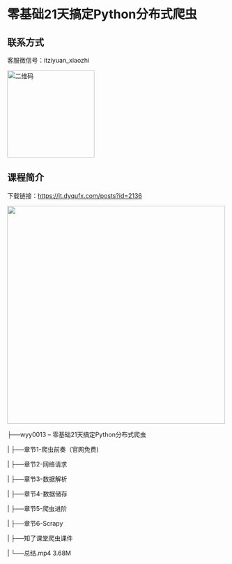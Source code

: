# 零基础21天搞定Python分布式爬虫

## 联系方式

客服微信号：itziyuan_xiaozhi

<img src="https://ziyuanyun.oss-cn-guangzhou.aliyuncs.com/common/20240614073449/666b82192834a.jpg" width="200" height="200" alt="二维码">

## 课程简介

下载链接：https://it.dyqufx.com/posts?id=2136

<img src="https://ziyuanyun.oss-cn-guangzhou.aliyuncs.com/yun/20240515183658/6644904a457cb.jpg" width="500" alt="">

  ├──wyy0013 &#8211; 零基础21天搞定Python分布式爬虫

 | ├──章节1-爬虫前奏（官网免费)

 | ├──章节2-网络请求

 | ├──章节3-数据解析

 | ├──章节4-数据储存

 | ├──章节5-爬虫进阶

 | ├──章节6-Scrapy

 | ├──知了课堂爬虫课件

 | └──总结.mp4 3.68M

  